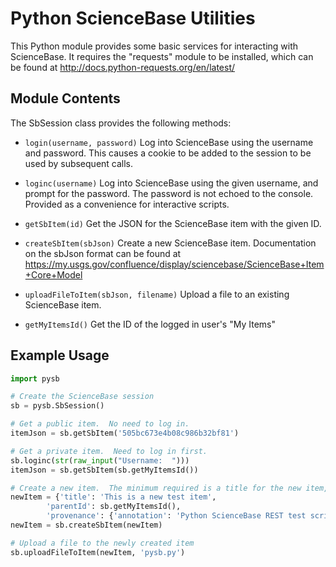 Python ScienceBase Utilities
============================
This Python module provides some basic services for interacting with ScienceBase.  It requires the "requests"
module to be installed, which can be found at http://docs.python-requests.org/en/latest/

Module Contents
---------------
The SbSession class provides the following methods:

* `login(username, password)`
Log into ScienceBase using the username and password.  This causes a cookie to be added to the session
to be used by subsequent calls.

* `loginc(username)`
Log into ScienceBase using the given username, and prompt for the password.  The password is not
echoed to the console.  Provided as a convenience for interactive scripts.

* `getSbItem(id)`
Get the JSON for the ScienceBase item with the given ID.

* `createSbItem(sbJson)`
Create a new ScienceBase item.  Documentation on the sbJson format can be found at
https://my.usgs.gov/confluence/display/sciencebase/ScienceBase+Item+Core+Model

* `uploadFileToItem(sbJson, filename)`
Upload a file to an existing ScienceBase item.

* `getMyItemsId()`
Get the ID of the logged in user's "My Items"

Example Usage
-------------
````python
import pysb

# Create the ScienceBase session
sb = pysb.SbSession()

# Get a public item.  No need to log in.
itemJson = sb.getSbItem('505bc673e4b08c986b32bf81')

# Get a private item.  Need to log in first.
sb.loginc(str(raw_input("Username:  ")))
itemJson = sb.getSbItem(sb.getMyItemsId())

# Create a new item.  The minimum required is a title for the new item, and the parent ID.
newItem = {'title': 'This is a new test item',
        'parentId': sb.getMyItemsId(),
        'provenance': {'annotation': 'Python ScienceBase REST test script'}}
newItem = sb.createSbItem(newItem)

# Upload a file to the newly created item
sb.uploadFileToItem(newItem, 'pysb.py')
````